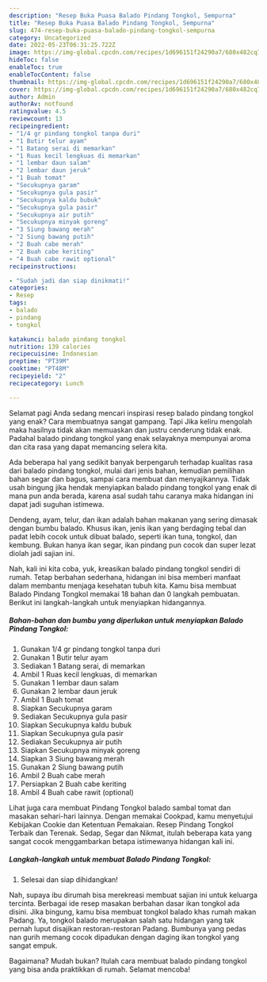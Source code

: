 ```yaml
---
description: "Resep Buka Puasa Balado Pindang Tongkol, Sempurna"
title: "Resep Buka Puasa Balado Pindang Tongkol, Sempurna"
slug: 474-resep-buka-puasa-balado-pindang-tongkol-sempurna
category: Uncategorized
date: 2022-05-23T06:31:25.722Z
image: https://img-global.cpcdn.com/recipes/1d696151f24290a7/680x482cq70/balado-pindang-tongkol-foto-resep-utama.jpg
hideToc: false
enableToc: true
enableTocContent: false
thumbnail: https://img-global.cpcdn.com/recipes/1d696151f24290a7/680x482cq70/balado-pindang-tongkol-foto-resep-utama.jpg
cover: https://img-global.cpcdn.com/recipes/1d696151f24290a7/680x482cq70/balado-pindang-tongkol-foto-resep-utama.jpg
author: Admin
authorAv: notfound
ratingvalue: 4.5
reviewcount: 13
recipeingredient:
- "1/4 gr pindang tongkol tanpa duri"
- "1 Butir telur ayam"
- "1 Batang serai di memarkan"
- "1 Ruas kecil lengkuas di memarkan"
- "1 lembar daun salam"
- "2 lembar daun jeruk"
- "1 Buah tomat"
- "Secukupnya garam"
- "Secukupnya gula pasir"
- "Secukupnya kaldu bubuk"
- "Secukupnya gula pasir"
- "Secukupnya air putih"
- "Secukupnya minyak goreng"
- "3 Siung bawang merah"
- "2 Siung bawang putih"
- "2 Buah cabe merah"
- "2 Buah cabe keriting"
- "4 Buah cabe rawit optional"
recipeinstructions:

- "Sudah jadi dan siap dinikmati!"
categories:
- Resep
tags:
- balado
- pindang
- tongkol

katakunci: balado pindang tongkol 
nutrition: 139 calories
recipecuisine: Indonesian
preptime: "PT39M"
cooktime: "PT48M"
recipeyield: "2"
recipecategory: Lunch

---
```



Selamat pagi Anda sedang mencari inspirasi resep balado pindang tongkol yang enak? Cara membuatnya sangat gampang. Tapi Jika keliru mengolah maka hasilnya tidak akan memuaskan dan justru cenderung tidak enak. Padahal balado pindang tongkol yang enak selayaknya mempunyai aroma dan cita rasa yang dapat memancing selera kita.


Ada beberapa hal yang sedikit banyak berpengaruh terhadap kualitas rasa dari balado pindang tongkol, mulai dari jenis bahan, kemudian pemilihan bahan segar dan bagus, sampai cara membuat dan menyajikannya. Tidak usah bingung jika hendak menyiapkan balado pindang tongkol yang enak di mana pun anda berada, karena asal sudah tahu caranya maka hidangan ini dapat jadi suguhan istimewa.

Dendeng, ayam, telur, dan ikan adalah bahan makanan yang sering dimasak dengan bumbu balado. Khusus ikan, jenis ikan yang berdaging tebal dan padat lebih cocok untuk dibuat balado, seperti ikan tuna, tongkol, dan kembung. Bukan hanya ikan segar, ikan pindang pun cocok dan super lezat diolah jadi sajian ini.


Nah, kali ini kita coba, yuk, kreasikan balado pindang tongkol sendiri di rumah. Tetap berbahan sederhana, hidangan ini bisa memberi manfaat dalam membantu menjaga kesehatan tubuh kita. Kamu bisa membuat Balado Pindang Tongkol memakai 18 bahan dan 0 langkah pembuatan. Berikut ini langkah-langkah untuk menyiapkan hidangannya.

<!--inarticleads1-->

##### Bahan-bahan dan bumbu yang diperlukan untuk menyiapkan Balado Pindang Tongkol:

1. Gunakan 1/4 gr pindang tongkol tanpa duri
1. Gunakan 1 Butir telur ayam
1. Sediakan 1 Batang serai, di memarkan
1. Ambil 1 Ruas kecil lengkuas, di memarkan
1. Gunakan 1 lembar daun salam
1. Gunakan 2 lembar daun jeruk
1. Ambil 1 Buah tomat
1. Siapkan Secukupnya garam
1. Sediakan Secukupnya gula pasir
1. Siapkan Secukupnya kaldu bubuk
1. Siapkan Secukupnya gula pasir
1. Sediakan Secukupnya air putih
1. Siapkan Secukupnya minyak goreng
1. Siapkan 3 Siung bawang merah
1. Gunakan 2 Siung bawang putih
1. Ambil 2 Buah cabe merah
1. Persiapkan 2 Buah cabe keriting
1. Ambil 4 Buah cabe rawit (optional)


Lihat juga cara membuat Pindang Tongkol balado sambal tomat dan masakan sehari-hari lainnya. Dengan memakai Cookpad, kamu menyetujui Kebijakan Cookie dan Ketentuan Pemakaian. Resep Pindang Tongkol Terbaik dan Terenak. Sedap, Segar dan Nikmat, itulah beberapa kata yang sangat cocok menggambarkan betapa istimewanya hidangan kali ini. 

<!--inarticleads2-->

##### Langkah-langkah untuk membuat Balado Pindang Tongkol:


1. Selesai dan siap dihidangkan!

Nah, supaya ibu dirumah bisa merekreasi membuat sajian ini untuk keluarga tercinta. Berbagai ide resep masakan berbahan dasar ikan tongkol ada disini. Jika bingung, kamu bisa membuat tongkol balado khas rumah makan Padang. Ya, tongkol balado merupakan salah satu hidangan yang tak pernah luput disajikan restoran-restoran Padang. Bumbunya yang pedas nan gurih memang cocok dipadukan dengan daging ikan tongkol yang sangat empuk. 

Bagaimana? Mudah bukan? Itulah cara membuat balado pindang tongkol yang bisa anda praktikkan di rumah. Selamat mencoba!

